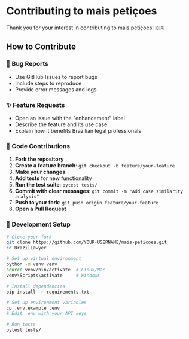 # Contributing to mais petiçoes

Thank you for your interest in contributing to mais petiçoes! 🇧🇷

## How to Contribute

### 🐛 Bug Reports
- Use GitHub Issues to report bugs
- Include steps to reproduce
- Provide error messages and logs

### ✨ Feature Requests
- Open an issue with the "enhancement" label
- Describe the feature and its use case
- Explain how it benefits Brazilian legal professionals

### 🔧 Code Contributions

1. **Fork the repository**
2. **Create a feature branch**: `git checkout -b feature/your-feature`
3. **Make your changes**
4. **Add tests** for new functionality
5. **Run the test suite**: `pytest tests/`
6. **Commit with clear messages**: `git commit -m "Add case similarity analysis"`
7. **Push to your fork**: `git push origin feature/your-feature`
8. **Open a Pull Request**

### 📝 Development Setup

```bash
# Clone your fork
git clone https://github.com/YOUR-USERNAME/mais-peticoes.git
cd BrazilLawyer

# Set up virtual environment
python -m venv venv
source venv/bin/activate  # Linux/Mac
venv\Scripts\activate     # Windows

# Install dependencies
pip install -r requirements.txt

# Set up environment variables
cp .env.example .env
# Edit .env with your API keys

# Run tests
pytest tests/
